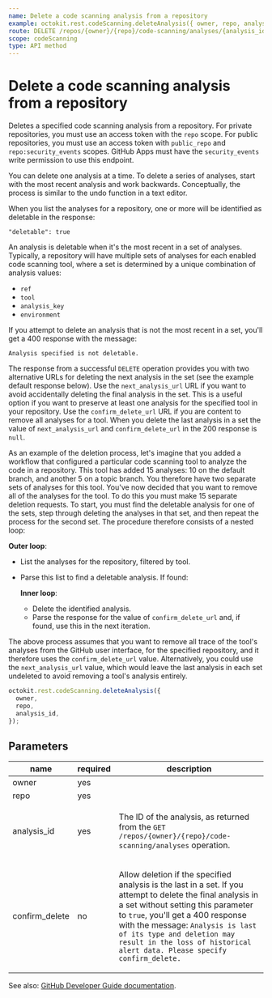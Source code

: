 ```yaml
---
name: Delete a code scanning analysis from a repository
example: octokit.rest.codeScanning.deleteAnalysis({ owner, repo, analysis_id })
route: DELETE /repos/{owner}/{repo}/code-scanning/analyses/{analysis_id}{?confirm_delete}
scope: codeScanning
type: API method
---
```


# Delete a code scanning analysis from a repository

Deletes a specified code scanning analysis from a repository. For
private repositories, you must use an access token with the `repo` scope. For public repositories,
you must use an access token with `public_repo` and `repo:security_events` scopes.
GitHub Apps must have the `security_events` write permission to use this endpoint.

You can delete one analysis at a time.
To delete a series of analyses, start with the most recent analysis and work backwards.
Conceptually, the process is similar to the undo function in a text editor.

When you list the analyses for a repository,
one or more will be identified as deletable in the response:

```
"deletable": true
```

An analysis is deletable when it's the most recent in a set of analyses.
Typically, a repository will have multiple sets of analyses
for each enabled code scanning tool,
where a set is determined by a unique combination of analysis values:

- `ref`
- `tool`
- `analysis_key`
- `environment`

If you attempt to delete an analysis that is not the most recent in a set,
you'll get a 400 response with the message:

```
Analysis specified is not deletable.
```

The response from a successful `DELETE` operation provides you with
two alternative URLs for deleting the next analysis in the set
(see the example default response below).
Use the `next_analysis_url` URL if you want to avoid accidentally deleting the final analysis
in the set. This is a useful option if you want to preserve at least one analysis
for the specified tool in your repository.
Use the `confirm_delete_url` URL if you are content to remove all analyses for a tool.
When you delete the last analysis in a set the value of `next_analysis_url` and `confirm_delete_url`
in the 200 response is `null`.

As an example of the deletion process,
let's imagine that you added a workflow that configured a particular code scanning tool
to analyze the code in a repository. This tool has added 15 analyses:
10 on the default branch, and another 5 on a topic branch.
You therefore have two separate sets of analyses for this tool.
You've now decided that you want to remove all of the analyses for the tool.
To do this you must make 15 separate deletion requests.
To start, you must find the deletable analysis for one of the sets,
step through deleting the analyses in that set,
and then repeat the process for the second set.
The procedure therefore consists of a nested loop:

**Outer loop**:

- List the analyses for the repository, filtered by tool.
- Parse this list to find a deletable analysis. If found:

  **Inner loop**:

  - Delete the identified analysis.
  - Parse the response for the value of `confirm_delete_url` and, if found, use this in the next iteration.

The above process assumes that you want to remove all trace of the tool's analyses from the GitHub user interface, for the specified repository, and it therefore uses the `confirm_delete_url` value. Alternatively, you could use the `next_analysis_url` value, which would leave the last analysis in each set undeleted to avoid removing a tool's analysis entirely.

```js
octokit.rest.codeScanning.deleteAnalysis({
  owner,
  repo,
  analysis_id,
});
```

## Parameters

<table>
  <thead>
    <tr>
      <th>name</th>
      <th>required</th>
      <th>description</th>
    </tr>
  </thead>
  <tbody>
    <tr><td>owner</td><td>yes</td><td>

</td></tr>
<tr><td>repo</td><td>yes</td><td>

</td></tr>
<tr><td>analysis_id</td><td>yes</td><td>

The ID of the analysis, as returned from the `GET /repos/{owner}/{repo}/code-scanning/analyses` operation.

</td></tr>
<tr><td>confirm_delete</td><td>no</td><td>

Allow deletion if the specified analysis is the last in a set. If you attempt to delete the final analysis in a set without setting this parameter to `true`, you'll get a 400 response with the message: `Analysis is last of its type and deletion may result in the loss of historical alert data. Please specify confirm_delete.`

</td></tr>
  </tbody>
</table>

See also: [GitHub Developer Guide documentation](https://docs.github.com/rest/reference/code-scanning#delete-a-code-scanning-analysis-from-a-repository).
